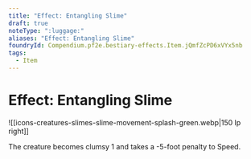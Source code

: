```yaml
---
title: "Effect: Entangling Slime"
draft: true
noteType: ":luggage:"
aliases: "Effect: Entangling Slime"
foundryId: Compendium.pf2e.bestiary-effects.Item.jQmfZcPD6xVYx5nb
tags:
  - Item
---
```


# Effect: Entangling Slime
![[icons-creatures-slimes-slime-movement-splash-green.webp|150 lp right]]

The creature becomes clumsy 1 and takes a -5-foot penalty to Speed.
